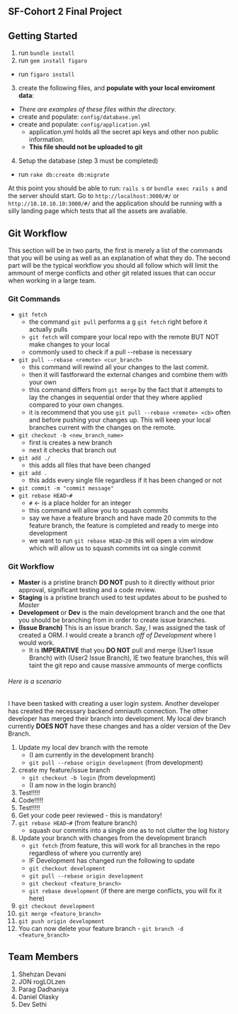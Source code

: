 ## SF-Cohort 2 Final Project

## Getting Started

1. run `bundle install`
2. run `gem install figaro`
  * run `figaro install`
3. create the following files, and **populate with your local enviroment data**:
  * *There are examples of these files within the directory.*
  * create and populate: `config/database.yml`
  * create and populate: `config/application.yml`
    * application.yml holds all the secret api keys and other non public information.
    * **This file should not be uploaded to git**
4. Setup the database (step 3 must be completed)
  * run `rake db:create db:migrate`

At this point you should be able to run: `rails s` or `bundle exec rails s` and the server should start.
Go to `http://localhost:3000/#/` or `http://10.10.10.10:3000/#/` and the application should be running with a silly landing page which tests that all the assets are avaliable.

## Git Workflow

This section will be in two parts, the first is merely a list of the commands that you will be using as well as an explanation of what they do.  The second part will be the typical workflow you should all follow which will limit the ammount of merge conflicts and other git related issues that can occur when working in a large team.

### Git Commands

* `git fetch`
	* the command `git pull` performs a g `git fetch` right before it actually pulls
	* `git fetch` will compare your local repo with the remote BUT NOT make changes to your local
	* commonly used to check if a pull --rebase is necessary
* `git pull --rebase <remote> <cur_branch>`
	* this command will rewind all your changes to the last commit.
	* then it will fastforward the external changes and combine them with your own
	* this command differs from `git merge` by the fact that it attempts to lay the changes in sequential order that they where applied compared to your own changes.
	* it is recommend that you use `git pull --rebase <remote> <cb>` often and before pushing your changes up.  This will keep your local branches current with the changes on the remote.
* `git checkout -b <new_branch_name>`
	* first is creates a new branch
	* next it checks that branch out
* `git add ./`
	* this adds all files that have been changed
* `git add .`
	* this adds every single file regardless if it has been changed or not
* `git commit -m "commit message"`
* `git rebase HEAD~#`
	* `#` <- is a place holder for an integer
	* this command will allow you to squash commits
	* say we have a feature branch and have made 20 commits to the feature branch, the feature is completed and ready to merge into development
	* we want to run `git rebase HEAD~20` this will open a vim window which will allow us to squash commits int oa single commit

### Git Workflow

* **Master** is a pristine branch **DO NOT** push to it directly without prior approval, significant testing and a code review.
* **Staging** is a pristine branch used to test updates about to be pushed to *Master*
* **Development** or **Dev** is the main development branch and the one that you should be branching from in order to create issue branches.
* **(Issue Branch)** This is an issue branch.  Say, I was assigned the task of created a ORM.  I would create a branch *off of Development* where I would work.
	* It is **IMPERATIVE** that you **DO NOT** pull and merge (User1 Issue Branch) with (User2 Issue Branch), IE two feature branches,  this will taint the git repo and cause massive ammounts of merge conflicts

###### Here is a scenario

I have been tasked with creating a user login system.  Another developer has created the necessary backend omniauth connection.  The other developer has merged their branch into development.  My local dev branch currently **DOES NOT** have these changes and has a older version of the Dev Branch.

1. Update my local dev branch with the remote
	* (I am currently in the development branch)
	* `git pull --rebase origin development` (from development)
2. create my feature/issue branch
	* `git checkout -b login` (from development)
	* (I am now in the login branch)
3. Test!!!!!
4. Code!!!!!
5. Test!!!!!
6. Get your code peer reviewed - this is mandatory!
7. `git rebase HEAD~#` (from feature branch)
	* squash our commits into a single one as to not clutter the log history
8. Update your branch with changes from the development branch
	* `git fetch` (from feature, this will work for all branches in the repo regardless of where you currently are)
	* IF Development has changed run the following to update
	* `git checkout development`
	* `git pull --rebase origin development`
	* `git checkout <feature_branch>`
	* `git rebase development` (if there are merge conflicts, you will fix it here)
9. `git checkout development`
10. `git merge <feature_branch>`
11. `git push origin development`
12. You can now delete your feature branch - `git branch -d <feature_branch>`

## Team Members

1. Shehzan Devani
2. JON rogLOLzen
3. Parag Dadhaniya
4. Daniel Olasky
5. Dev Sethi
